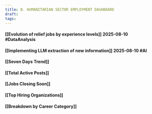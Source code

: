 ```yaml
---
title: B. HUMANITARIAN SECTOR EMPLOYMENT DASHBOARD
draft:
tags:
---
```



#### [[Evolution of relief jobs by experience levels]] 2025-08-10 #DataAnalysis

#### [[Implementing LLM extraction of new information]] 2025-08-10 #AI


#### [[Seven Days Trend]]

#### [[Total Active Posts]]

#### [[Jobs Closing Soon]]

#### [[Top Hiring Organizations]]

#### [[Breakdown by Career Category]]

